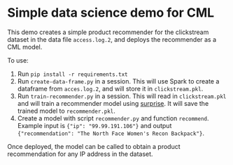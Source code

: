 # Simple data science demo for CML

This demo creates a simple product recommender for the clickstream dataset in the data file `access.log.2`, and deploys the recommender as a CML model.

To use:

1. Run `pip install -r requirements.txt`
2. Run `create-data-frame.py` in a session. This will use Spark to create a dataframe from `acces.log.2`, and will store it in `clickstream.pkl`.
3.  Run `train-recommender.py` in a session. This will read in `clickstream.pkl` and will train a recommender model using [surprise](http://surpriselib.com/). It will save the trained model to `recommender.pkl`.
4. Create a model with script `recommender.py` and function `recommend`. Example input is `{"ip": "99.99.191.106"}` and output `{"recommendation": "The North Face Women's Recon Backpack"}`.

Once deployed, the model can be called to obtain a product recommendation for any IP address in the dataset.